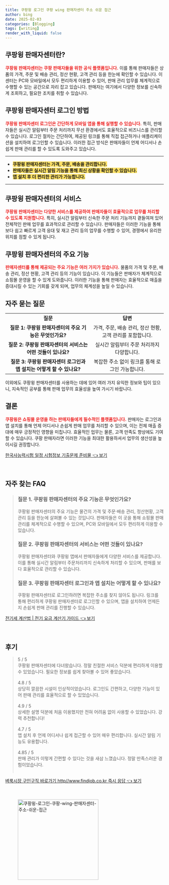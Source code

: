 ```yaml
---
title: 쿠팡윙 로그인 쿠팡 wing 판매자센터 주소 쉬운 접근
author: bing
date: 2025-02-03
categories: [Blogging]
tags: [writing]
render_with_liquid: false
---
```



<h2 id='쿠팡윙_판매자센터란'>쿠팡윙 판매자센터란?</h2>

<p><b><span style="color: #ee2323;">쿠팡윙 판매자센터는 쿠팡 판매자들을 위한 공식 플랫폼입니다.</span></b> 이를 통해 판매자들은 상품의 가격, 주문 및 배송 관리, 정산 현황, 고객 관리 등을 한눈에 확인할 수 있습니다. 이 센터는 PC와 모바일에서 모두 편리하게 이용할 수 있어, 판매 관리 업무를 체계적으로 수행할 수 있는 공간으로 자리 잡고 있습니다. 판매자는 여기에서 다양한 정보를 신속하게 조회하고, 필요한 조치를 취할 수 있습니다.</p>

<h2 id='로그인_방법'>쿠팡윙 판매자센터 로그인 방법</h2>

<p><b><span style="color: #ee2323;">쿠팡윙 판매자센터 로그인은 간단하게 모바일 앱을 통해 실행할 수 있습니다.</span></b> 특히, 판매자들은 실시간 알림부터 주문 처리까지 무선 환경에서도 효율적으로 비즈니스를 관리할 수 있습니다. 로그인 절차는 간단하여, 제공된 링크를 통해 직접 접근하거나 애플리케이션을 설치하여 로그인할 수 있습니다. 이러한 접근 방식은 판매자들이 언제 어디서나 손쉽게 판매 관리를 할 수 있도록 도와주고 있습니다.</p>

<hr />

<ul>
    <li><b><span style="background-color: #ffe066;">쿠팡윙 판매자센터는 가격, 주문, 배송을 관리합니다.</span></b></li>
    <li><b><span style="background-color: #ffe066;">판매자들은 실시간 알림 기능을 통해 최신 상황을 확인할 수 있습니다.</span></b></li>
    <li><b><span style="background-color: #ffe066;">앱 설치 후 더 편리한 관리가 가능합니다.</span></b></li>
</ul>

<hr />

<h2 id='서비스_소개'>쿠팡윙 판매자센터의 서비스</h2>

<p><b><span style="color: #ee2323;">쿠팡윙 판매자센터는 다양한 서비스를 제공하여 판매자들이 효율적으로 업무를 처리할 수 있도록 지원합니다.</span></b> 특히, 실시간 알림부터 신속한 주문 처리 기능까지 곁들여져 있어 전체적인 판매 업무를 효과적으로 관리할 수 있습니다. 판매자들은 이러한 기능을 통해 보다 쉽고 빠르게 고객 응대 및 재고 관리 등의 업무를 수행할 수 있어, 경쟁에서 유리한 위치를 점할 수 있게 됩니다.</p>

<h2 id='주요_기능'>쿠팡윙 판매자센터의 주요 기능</h2>

<p><b><span style="color: #ee2323;">판매자센터를 통해 제공되는 주요 기능은 여러 가지가 있습니다.</span></b> 물품의 가격 및 주문, 배송 관리, 정산 현황, 고객 관리 등의 기능이 있습니다. 이 기능들은 판매자가 체계적으로 쇼핑몰 운영을 할 수 있게 도와줍니다. 이러한 기능을 통해 판매자는 효율적으로 매출을 증대시킬 수 있는 기회를 갖게 되며, 업무의 체계성을 높일 수 있습니다.</p>

<h2 id='자주묻는_질문'>자주 묻는 질문</h2>

<table>
    <tr>
        <td style="text-align: center; height: 17px;"><b>질문</b></td>
        <td style="text-align: center; height: 17px;"><b>답변</b></td>
    </tr>
    <tr>
        <td style="text-align: center; height: 17px;"><b>질문 1: 쿠팡윙 판매자센터의 주요 기능은 무엇인가요?</b></td>
        <td style="text-align: center; height: 17px;">가격, 주문, 배송 관리, 정산 현황, 고객 관리를 포함합니다.</td>
    </tr>
    <tr>
        <td style="text-align: center; height: 17px;"><b>질문 2: 쿠팡윙 판매자센터의 서비스는 어떤 것들이 있나요?</b></td>
        <td style="text-align: center; height: 17px;">실시간 알림부터 주문 처리까지 다양합니다.</td>
    </tr>
    <tr>
        <td style="text-align: center; height: 17px;"><b>질문 3: 쿠팡윙 판매자센터 로그인과 앱 설치는 어떻게 할 수 있나요?</b></td>
        <td style="text-align: center; height: 17px;">복잡한 주소 없이 링크를 통해 로그인 가능합니다.</td>
    </tr>
</table>

<p>이외에도 쿠팡윙 판매자센터를 사용하는 데에 있어 여러 가지 유익한 정보와 팁이 있으니, 지속적인 공부를 통해 판매 업무의 효율성을 높여 가시기 바랍니다.</p>

<h2 id='결론'>결론</h2>

<p><b><span style="color: #ee2323;">쿠팡윙은 쇼핑몰 운영을 하는 판매자들에게 필수적인 플랫폼입니다.</span></b> 판매자는 로그인과 앱 설치를 통해 언제 어디서나 손쉽게 판매 업무를 처리할 수 있으며, 이는 전체 매출 증대에 매우 긍정적인 영향을 미칩니다. 효율적인 업무는 물론, 고객 만족도 향상에도 기여할 수 있습니다. 쿠팡 판매자라면 이러한 기능을 최대한 활용하셔서 업무의 생산성을 높이시길 권장합니다.</p>


<p><a class="click-button" title="한국사능력시험 일정 시험정보 기출문제 준비물" href="https://aptwhite.github.io/posts/%ED%95%9C%EA%B5%AD%EC%82%AC%EB%8A%A5%EB%A0%A5%EC%8B%9C%ED%97%98-%EC%9D%BC%EC%A0%95-%EC%8B%9C%ED%97%98%EC%A0%95%EB%B3%B4-%EA%B8%B0%EC%B6%9C%EB%AC%B8%EC%A0%9C-%EC%A4%80%EB%B9%84%EB%AC%BC/" rel="dofollow">한국사능력시험 일정 시험정보 기출문제 준비물 👈 보기</a></p><br>
<h2 id='자주_찾는_FAQ'>자주 찾는 FAQ</h2>
<div itemscope="" itemtype="https://schema.org/FAQPage"> 
<blockquote> 
<div itemscope="" itemprop="mainEntity" itemtype="https://schema.org/Question"> 
<h3 itemprop="name">질문 1. 쿠팡윙 판매자센터의 주요 기능은 무엇인가요?</h3> 
<div itemscope="" itemprop="acceptedAnswer" itemtype="https://schema.org/Answer"> 
<span itemprop="text"> 
<p>쿠팡윙 판매자센터의 주요 기능은 물건의 가격 및 주문·배송 관리, 정산현황, 고객관리 등을 한눈에 살펴볼 수 있는 것입니다. 판매자들은 이 곳을 통해 쇼핑몰 판매 관리를 체계적으로 수행할 수 있으며, PC와 모바일에서 모두 편리하게 이용할 수 있습니다.</p> 
</span> 
</div> 
</div> 

<div itemscope="" itemprop="mainEntity" itemtype="https://schema.org/Question"> 
<h3 itemprop="name">질문 2. 쿠팡윙 판매자센터의 서비스는 어떤 것들이 있나요?</h3> 
<div itemscope="" itemprop="acceptedAnswer" itemtype="https://schema.org/Answer"> 
<span itemprop="text"> 
<p>쿠팡윙 판매자센터와 쿠팡윙 앱에서 판매자들에게 다양한 서비스를 제공합니다. 이를 통해 실시간 알림부터 주문처리까지 신속하게 처리할 수 있으며, 판매를 보다 효율적으로 관리할 수 있습니다.</p> 
</span> 
</div> 
</div> 

<div itemscope="" itemprop="mainEntity" itemtype="https://schema.org/Question"> 
<h3 itemprop="name">질문 3. 쿠팡윙 판매자센터 로그인과 앱 설치는 어떻게 할 수 있나요?</h3> 
<div itemscope="" itemprop="acceptedAnswer" itemtype="https://schema.org/Answer"> 
<span itemprop="text"> 
<p>쿠팡윙 판매자센터로 로그인하려면 복잡한 주소를 찾지 않아도 됩니다. 링크를 통해 편리하게 쿠팡윙 판매자센터로 로그인할 수 있으며, 앱을 설치하여 언제든지 손쉽게 판매 관리를 진행할 수 있습니다.</p> 
</span> 
</div> 
</div> 
</blockquote> 
</div>
<p><a class="click-button" title="전기세 계산법 | 전기 요금 계산기 가이드" href="https://aptwhite.github.io/posts/%EC%A0%84%EA%B8%B0%EC%84%B8-%EA%B3%84%EC%82%B0%EB%B2%95-%EC%A0%84%EA%B8%B0-%EC%9A%94%EA%B8%88-%EA%B3%84%EC%82%B0%EA%B8%B0-%EA%B0%80%EC%9D%B4%EB%93%9C/" rel="dofollow">전기세 계산법 | 전기 요금 계산기 가이드 👈 보기</a></p><br>
<h2 id='후기'>후기</h2>
<div itemscope itemtype="https://schema.org/Product">
  <blockquote>
  <div itemprop="review" itemscope itemtype="https://schema.org/Review">
      <div itemprop="reviewRating" itemscope itemtype="https://schema.org/Rating"> <span itemprop="ratingValue">5</span> / <span itemprop="bestRating">5</span> </div>
      <span itemprop="reviewBody">쿠팡윙 판매자센터에 다녀왔습니다. 정말 친절한 서비스 덕분에 편리하게 이용할 수 있었습니다. 필요한 정보를 쉽게 찾아볼 수 있어 좋았습니다.</span>
  </div>
  <br>
  <div itemprop="review" itemscope itemtype="https://schema.org/Review">
      <div itemprop="reviewRating" itemscope itemtype="https://schema.org/Rating"> <span itemprop="ratingValue">4.8</span> / <span itemprop="bestRating">5</span> </div>
      <span itemprop="reviewBody">상당히 깔끔한 시설이 인상적이었습니다. 로그인도 간편하고, 다양한 기능이 있어 판매 관리를 효율적으로 할 수 있었습니다.</span>
  </div>
  <br>
  <div itemprop="review" itemscope itemtype="https://schema.org/Review">
      <div itemprop="reviewRating" itemscope itemtype="https://schema.org/Rating"> <span itemprop="ratingValue">4.9</span> / <span itemprop="bestRating">5</span> </div>
      <span itemprop="reviewBody">상세한 설명 덕분에 처음 이용했지만 전혀 어려움 없이 사용할 수 있었습니다. 강력 추천합니다!</span>
  </div>
  <br>
  <div itemprop="review" itemscope itemtype="https://schema.org/Review">
      <div itemprop="reviewRating" itemscope itemtype="https://schema.org/Rating"> <span itemprop="ratingValue">4.7</span> / <span itemprop="bestRating">5</span> </div>
      <span itemprop="reviewBody">앱 설치 후 언제 어디서나 쉽게 접근할 수 있어 매우 편리합니다. 실시간 알림 기능도 유용합니다.</span>
  </div>
  <br>
  <div itemprop="review" itemscope itemtype="https://schema.org/Review">
      <div itemprop="reviewRating" itemscope itemtype="https://schema.org/Rating"> <span itemprop="ratingValue">4.85</span> / <span itemprop="bestRating">5</span> </div>
      <span itemprop="reviewBody">판매 관리가 이렇게 간편할 수 있다는 것을 새삼 느꼈습니다. 정말 만족스러운 경험이었습니다.</span>
  </div>
  <br>
  </blockquote>
</div>
<p><a class="click-button" title="벼룩시장 구인구직 바로가기 http//www.findjob.co.kr 즉시 응답" href="https://aptwhite.github.io/posts/%EB%B2%BC%EB%A3%A9%EC%8B%9C%EC%9E%A5-%EA%B5%AC%EC%9D%B8%EA%B5%AC%EC%A7%81-%EB%B0%94%EB%A1%9C%EA%B0%80%EA%B8%B0-httpwww.findjob.co.kr-%EC%A6%89%EC%8B%9C-%EC%9D%91%EB%8B%B5/" rel="dofollow">벼룩시장 구인구직 바로가기 http//www.findjob.co.kr 즉시 응답 👈 보기</a></p><br>
<figure class="image"><img src="https://aptwhite.github.io/assets/img/thumbnail/쿠팡윙-로그인-쿠팡-wing-판매자센터-주소-쉬운-접근.webp" alt="쿠팡윙-로그인-쿠팡-wing-판매자센터-주소-쉬운-접근" width="256" height="256"></figure>